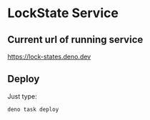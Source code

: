 # LockState Service

## Current url of running service

https://lock-states.deno.dev

## Deploy

Just type:

`deno task deploy`